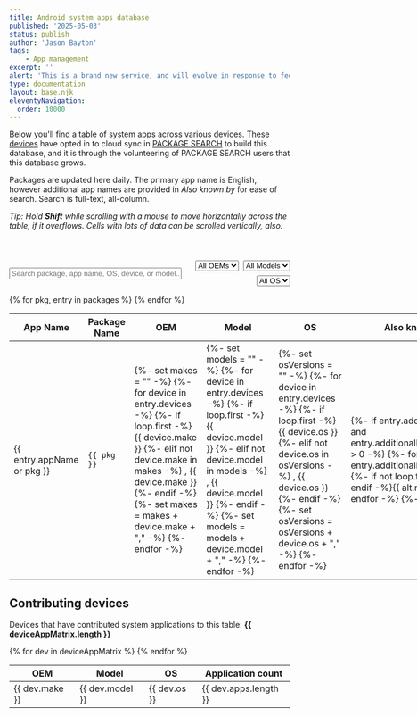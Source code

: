 ```yaml
---
title: Android system apps database
published: '2025-05-03'
status: publish
author: 'Jason Bayton'
tags: 
    - App management
excerpt: ''
alert: 'This is a brand new service, and will evolve in response to feedback and iterative improvements. Feel free to let me know your thoughts.'
type: documentation
layout: base.njk
eleventyNavigation:
  order: 10000
---
```


<script>
window.deviceAppMatrix = {{ deviceAppMatrix | dump | safe }};
window.packages = {{ packages | dump | safe }};
</script>

Below you'll find a table of system apps across various devices. [These devices](#contributing-devices) have opted in to cloud sync in [PACKAGE SEARCH](/projects/package-search/support/system-apps-database) to build this database, and it is through the volunteering of PACKAGE SEARCH users that this database grows.

Packages are updated here daily. The primary app name is English, however additional app names are provided in _Also known by_ for ease of search. Search is full-text, all-column.

_Tip: Hold **Shift** while scrolling with a mouse to move horizontally across the table, if it overflows. Cells with lots of data can be scrolled vertically, also._

<div class="filters-grid" style=" padding-top:40px; display: flex; gap: 1rem; align-items: center; justify-content: space-between; flex-wrap: wrap; margin-bottom: 1rem;">
<input type="text" id="searchInput" placeholder="Search package, app name, OS, device, or model..." style="flex: 2 1 60%; min-width: 200px;" />
<div style="display: flex; gap: 0.5rem; flex: 1 1 35%; justify-content: flex-end; flex-wrap: wrap;">
<select id="filterMake"><option value="">All OEMs</option></select>
<select id="filterModel"><option value="">All Models</option></select>
<select id="filterOS"><option value="">All OS</option></select>
</div>
</div>

<div class="responsive-table-wrapper padding-bottom-40">
<table id="appTable" style="table-layout: fixed; width: 100%; min-width: 1000px; border-collapse: border">
<thead>
<tr>
<th>App Name</th>
<th>Package Name</th>
<th>OEM</th>
<th>Model</th>
<th>OS</th>
<th>Also known by</th>
<th>User-facing</th>
</tr>
</thead>
<tbody>
{% for pkg, entry in packages %}
<tr>
  <td>{{ entry.appName or pkg }}</td>
  <td><code>{{ pkg }}</code></td>
  <td><div class="scrollable">
  {%- set makes = "" -%}
  {%- for device in entry.devices -%}
    {%- if loop.first -%}
      {{ device.make }}
    {%- elif not device.make in makes -%}
      , {{ device.make }}
    {%- endif -%}
    {%- set makes = makes + device.make + "," -%}
  {%- endfor -%}
</div></td>

<td><div class="scrollable">
  {%- set models = "" -%}
  {%- for device in entry.devices -%}
    {%- if loop.first -%}
      {{ device.model }}
    {%- elif not device.model in models -%}
      , {{ device.model }}
    {%- endif -%}
    {%- set models = models + device.model + "," -%}
  {%- endfor -%}
</div></td>

<td><div class="scrollable">
  {%- set osVersions = "" -%}
  {%- for device in entry.devices -%}
    {%- if loop.first -%}
      {{ device.os }}
    {%- elif not device.os in osVersions -%}
      , {{ device.os }}
    {%- endif -%}
    {%- set osVersions = osVersions + device.os + "," -%}
  {%- endfor -%}
</div></td>

<td><div class="scrollable">
  {%- if entry.additionalLocales and entry.additionalLocales.length > 0 -%}
    {%- for alt in entry.additionalLocales -%}
      {%- if not loop.first -%}, {% endif -%}{{ alt.name }}
    {%- endfor -%}
  {%- endif -%}
</div></td>
  <td>{{ entry.userFacing }}</td>
</tr>
{% endfor %}
</tbody>
</table>
</div>

## Contributing devices

Devices that have contributed system applications to this table: <span class="highlight"> **{{ deviceAppMatrix.length }}** </span>

<div class="responsive-table-wrapper">
<table id="deviceTable" style="table-layout: fixed; width: 100%; min-width: 400px; border-collapse: border">
<thead>
<tr>
  <th>OEM</th>
  <th>Model</th>
  <th>OS</th>
  <th>Application count</th>
</tr>
</thead>
<tbody>
{% for dev in deviceAppMatrix %}
<tr>
  <td>{{ dev.make }}</td>
  <td>{{ dev.model }}</td>
  <td>{{ dev.os }}</td>
  <td>{{ dev.apps.length }}</td>
</tr>
{% endfor %}
</tbody>
</table>
</div>

<script src="/js/system-app-search.js"></script>